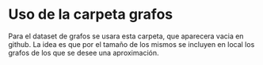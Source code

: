 # Uso de la carpeta grafos
Para el dataset de grafos se usara esta carpeta, que aparecera vacia en github. La idea es que por el tamaño de los mismos se incluyen en local los grafos de los que se desee una aproximación.